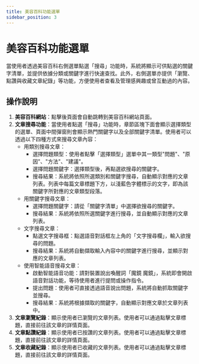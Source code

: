 ```yaml
---
title: 美容百科功能選單
sidebar_position: 3
---
```


# 美容百科功能選單

當使用者透過美容百科右側選單點選「搜尋」功能時，系統將顯示可供點選的關鍵字清單，並提供依據分類或關鍵字進行快速查找。此外，右側選單亦提供「瀏覽、點讚與收藏文章紀錄」等功能，方便使用者查看及管理感興趣或曾互動過的內容。

## 操作說明

1. **美容百科網站**：點擊後頁面會自動跳轉到美容百科網站頁面。
2. **文章搜尋功能**：當使用者點選「搜尋」功能時，章節區塊下面會顯示選擇類型的選單、頁面中間彈窗則會顯示熱門關鍵字以及全部關鍵字清單。使用者可以透過以下四種方式來搜尋文章內容：
   - 用類別搜尋文章：
     - 選擇問題類型：使用者點擊「選擇類型」選單中其一類型"問題"、"原因"、"方法"、"建議"。
     - 選擇問題關鍵字：選擇類型後，再點選欲搜尋的關鍵字。
     - 搜尋結果：系統將依照所選類別和關鍵字搜尋，自動顯示對應的文章列表。列表中每篇文章標題下方，以淺藍色字體標示的文字，即為該關鍵字所對應的文章類型段落。
   - 用關鍵字搜尋文章：
     - 選擇問題關鍵字：請從「關鍵字清單」中選擇欲搜尋的關鍵字。
     - 搜尋結果：系統將依照所選關鍵字進行搜尋，並自動顯示對應的文章列表。
   - 文字搜尋文章：
     - 點選文字搜尋框：點選語音對話框左上角的「文字搜尋欄」，輸入欲搜尋的問題。
     - 搜尋結果：系統將自動擷取輸入內容中的關鍵字進行搜尋，並顯示對應的文章列表。
   - 使用智能語音搜尋文章：
     - 啟動智能語音功能：請對裝置說出喚醒詞「魔鏡 魔鏡」，系統即會開啟語音對話功能，等待使用者進行提問或操作指令。
     - 提出問題：使用者可直接透過語音說出問題，系統將自動抓取關鍵字並搜尋。
     - 搜尋結果：系統將根據擷取的關鍵字，自動顯示對應文章於文章列表中。
3. **文章瀏覽紀錄**：顯示使用者已瀏覽的文章列表。使用者可以通過點擊文章標題，直接前往該文章的詳情頁面。
4. **文章點讚紀錄**：顯示使用者已按讚的文章列表。使用者可以通過點擊文章標題，直接前往該文章的詳情頁面。
5. **文章收藏紀錄**：顯示使用者已收藏的文章列表。使用者可以通過點擊文章標題，直接前往該文章的詳情頁面。
